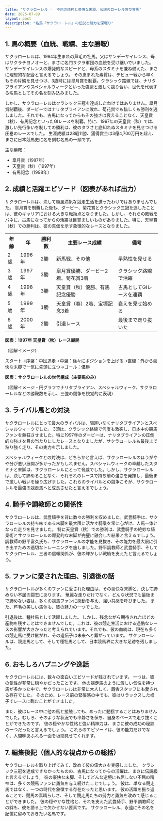```yaml
---
title: "サクラローレル -  不屈の精神と豪快な末脚、伝説のローレル賞受賞馬"
date: 2025-07-09
layout: post
description: "名馬『サクラローレル』の伝説と魅力を深堀り"
---
```


## 1. 馬の概要（血統、戦績、主な勝鞍）

サクラローレルは、1994年生まれの芦毛の牡馬。父はサンデーサイレンス、母はサクラチヨノオーと、まさに名門サクラ軍団の血統を受け継いでいました。  サンデーサイレンスの爆発的なスピードと、母系のスタミナを兼ね備えた、まさに理想的な配合と言えるでしょう。  その恵まれた素質は、デビュー戦から早くもその片鱗を見せつけ、3歳時には皐月賞を制覇。クラシック路線では、ナリタブライアンやスペシャルウィークといった強豪と激しく競り合い、世代を代表する名馬としてその名を刻み込みました。

しかし、サクラローレルはクラシック三冠を達成したわけではありません。皐月賞制覇後、ダービーではナリタブライアンに敗れ、菊花賞でも惜しくも勝利を逃しました。それでも、古馬になってからもその強さは衰えることなく、天皇賞（秋）、有馬記念といったGIレースを制覇。特に、1997年の天皇賞（秋）では、激しい先行争いを制しての勝利は、彼のタフさと底知れぬスタミナを見せつける圧巻のレースでした。  生涯成績は28戦11勝、獲得賞金は3億4,700万円を超え、まさに日本競馬史に名を刻む名馬の一頭です。

主な勝鞍：

* 皐月賞（1997年）
* 天皇賞（秋）（1997年）
* 有馬記念（1998年）


## 2. 成績と活躍エピソード（図表があれば出力）

サクラローレルは、決して順風満帆な競走生活を送ったわけではありませんでした。  皐月賞を制覇した後も、ダービー、菊花賞とクラシック三冠を逃したことは、彼のキャリアにおける大きな転換点となりました。しかし、それらの敗戦をバネに、古馬になってからの活躍は目覚ましいものがありました。特に、天皇賞（秋）での勝利は、彼の真価を示す象徴的なレースとなりました。

| 年齢 | 年 | 勝利数 | 主要レース成績 | 備考 |
|---|---|---|---|---|
| 2歳 | 1996年 | 2勝 | 新馬戦、その他 | 早熟性を見せる |
| 3歳 | 1997年 | 3勝 | 皐月賞優勝、ダービー2着、菊花賞3着 | クラシック路線で活躍 |
| 4歳 | 1998年 | 3勝 | 天皇賞（秋）優勝、有馬記念優勝 | 古馬としてGIレースを連覇 |
| 5歳 | 1999年 | 1勝 |  天皇賞（春）2着、宝塚記念3着 |  衰えを見せ始める |
| 6歳 | 2000年 | 2勝 |  引退レース |  最後まで走り抜いた |


**図表：1997年 天皇賞（秋）レース展開**

（図解イメージ）

スタート→序盤：中団追走→中盤：徐々にポジションを上げる→直線：外から豪快な末脚で一気に先頭に立つ→ゴール：優勝


**図表：サクラローレルの世代構成（主要馬のみ）**

（図解イメージ -  円グラフでナリタブライアン、スペシャルウィーク、サクラローレルなどの勝鞍数を示し、三強の競争を視覚的に表現）


## 3. ライバル馬との対決

サクラローレルにとって最大のライバルは、間違いなくナリタブライアンとスペシャルウィークでした。  3頭は、クラシック路線で何度も激突し、日本中の競馬ファンを熱狂させました。特に1997年のダービーは、ナリタブライアンの圧倒的な強さを目の当たりにしたレースとなりましたが、サクラローレルも最後まで粘り強く走り、その実力を示しました。

スペシャルウィークとの対決は、どちらかと言えば、サクラローレルのほうがやや分が悪い展開が多かったかもしれません。スペシャルウィークの卓越したスタミナと末脚は、サクラローレルにとって脅威でした。しかし、サクラローレルは、決して諦めることなく、それぞれのレースで持ち前の強さを発揮し、最後まで激しい戦いを繰り広げました。これらのライバルとの競争こそが、サクラローレルを最強の競走馬へと成長させたと言えるでしょう。


## 4. 騎手や調教師との関係性

サクラローレルは、武豊騎手を背に数々の勝利を収めました。武豊騎手は、サクラローレルの持ち味である末脚を最大限に活かす騎乗を常に心がけ、人馬一体となった走りを見せました。  特に天皇賞（秋）での勝利は、武豊騎手の絶妙な騎乗術とサクラローレルの爆発的な末脚が完璧に融合した結果と言えるでしょう。  調教師の野平富久氏も、サクラローレルの才能を見抜き、その能力を最大限に引き出すための適切なトレーニングを施しました。野平調教師と武豊騎手、そしてサクラローレル、三者の信頼関係が、彼の輝かしい戦績を支えたと言えるでしょう。


## 5. ファンに愛された理由、引退後の話

サクラローレルが多くのファンに愛された理由は、その豪快な末脚と、決して諦めない不屈の闘志にあります。  華麗な走りだけでなく、どんな状況でも最後まで諦めない姿は、多くの競馬ファンに感動を与え、強い共感を呼びました。  また、芦毛の美しい馬体も、彼の魅力の一つでした。

引退後は、種牡馬として活躍しました。  しかし、残念ながら期待されたほどの産駒を残すことはできませんでした。これは、彼の競走生活における過酷なレースの影響が大きかったと考えられています。それでも、彼の血統は、現在も多くの競走馬に受け継がれ、その遺伝子は未来へと繋がっています。  サクラローレルは、競走馬として、そして種牡馬として、日本競馬界に大きな足跡を残しました。


## 6. おもしろハプニングや逸話

サクラローレルには、数々の面白いエピソードが残されています。  一つは、彼の気性が非常に穏やかだったことです。  他の競走馬のように激しい気性を持つ馬が多かった中で、サクラローレルは非常に大人しく、厩舎スタッフにも愛される存在でした。  そのため、レース前の緊張感の中でも、彼はリラックスした様子でレースに臨むことができました。

また、彼はレース中に他の馬と接触しても、めったに動揺することはありませんでした。むしろ、そのような状況でも冷静さを保ち、自身のペースで走り抜くことができたのです。  彼の穏やかな性格と強い精神力は、まさに彼の成功の秘訣の一つだったと言えるでしょう。  これらのエピソードは、彼の能力だけでなく、人間味あふれる一面を垣間見せてくれます。


## 7. 編集後記（個人的な視点からの総括）

サクラローレルを取り上げてみて、改めて彼の偉大さを実感しました。  クラシック三冠を達成できなかったものの、古馬になってからの活躍は、まさに伝説級と言えるでしょう。  彼の豪快な末脚、そしてどんな逆境にも屈しない不屈の精神は、多くの競馬ファンに勇気を与え続けたことでしょう。  彼は、単なる競走馬ではなく、一つの時代を象徴する存在だったと思います。  彼の活躍を振り返ることで、競馬の素晴らしさ、そして競走馬たちの努力と勇気を改めて感じることができました。  彼の穏やかな性格と、それを支えた武豊騎手、野平調教師との絆も、彼を語る上で欠かせない要素です。  サクラローレル、永遠にその名を記憶に留めておきたい名馬です。
